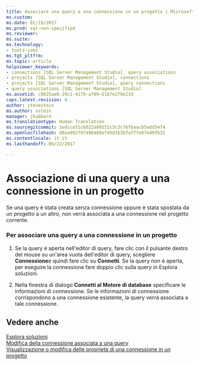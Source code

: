 ```yaml
---
title: Associare una query a una connessione in un progetto | Microsoft Docs
ms.custom: 
ms.date: 01/19/2017
ms.prod: sql-non-specified
ms.reviewer: 
ms.suite: 
ms.technology:
- tools-ssms
ms.tgt_pltfrm: 
ms.topic: article
helpviewer_keywords:
- connections [SQL Server Management Studio], query associations
- projects [SQL Server Management Studio], connections
- projects [SQL Server Management Studio], query connections
- query associations [SQL Server Management Studio]
ms.assetid: c9625ae0-29c1-4179-a709-51b7e2f9e23d
caps.latest.revision: 4
author: stevestein
ms.author: sstein
manager: jhubbard
ms.translationtype: Human Translation
ms.sourcegitcommit: 2edcce51c6822a89151c3c3c76fbaacb5edd54f4
ms.openlocfilehash: d0ae092f97496460ef45d1b3bfafffe07e40fb31
ms.contentlocale: it-it
ms.lasthandoff: 06/22/2017

---
```

# <a name="associate-a-query-with-a-connection-in-a-project"></a>Associazione di una query a una connessione in un progetto
Se una query è stata creata senza connessione oppure è stata spostata da un progetto a un altro, non verrà associata a una connessione nel progetto corrente.  
  
### <a name="to-associate-a-query-with-a-connection-in-a-project"></a>Per associare una query a una connessione in un progetto  
  
1.  Se la query è aperta nell'editor di query, fare clic con il pulsante destro del mouse su un'area vuota dell'editor di query, scegliere **Connessione**e quindi fare clic su **Connetti**. Se la query non è aperta, per eseguire la connessione fare doppio clic sulla query in Esplora soluzioni.  
  
2.  Nella finestra di dialogo **Connetti al Motore di database** specificare le informazioni di connessione. Se le informazioni di connessione corrispondono a una connessione esistente, la query verrà associata a tale connessione.  
  
## <a name="see-also"></a>Vedere anche  
[Esplora soluzioni](../../ssms/solution/solution-explorer.md)  
[Modifica della connessione associata a una query](../../ssms/solution/change-the-connection-associated-with-a-query.md)  
[Visualizzazione o modifica delle proprietà di una connessione in un progetto](../../ssms/solution/view-or-change-the-properties-of-a-connection-in-a-project.md)  
  

